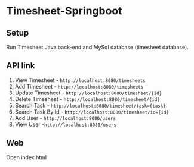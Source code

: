 # Timesheet-Springboot

## Setup
Run Timesheet Java back-end and MySql database (timesheet database).

## API link
1. View Timesheet - `http://localhost:8080/timesheets`
2. Add Timesheet  - `http://localhost:8080/timesheets`
3. Update Timesheet - `http://localhost:8080/timesheet/{id}`
4. Delete Timesheet - `http://localhost:8080/timesheet/{id}`
5. Search Task - `http://localhost:8080/timesheet/task={task}`
6. Search Task By Id - `http://localhost:8080/timesheet/id={id}`
7. Add User - `http://localhost:8080/users`
8. View User -`http://localhost:8080/users`

## Web
Open index.html
